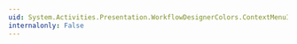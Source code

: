 ```yaml
---
uid: System.Activities.Presentation.WorkflowDesignerColors.ContextMenuItemTextHoverColor
internalonly: False
---
```

